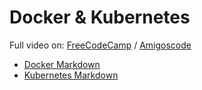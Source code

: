 # Docker & Kubernetes
Full video on: [FreeCodeCamp](https://www.youtube.com/watch?v=Wf2eSG3owoA) / [Amigoscode](https://www.youtube.com/watch?v=bhBSlnQcq2k&t=23s)  
- [Docker Markdown](Docker.md)  
- [Kubernetes Markdown](Kubernetes.md)